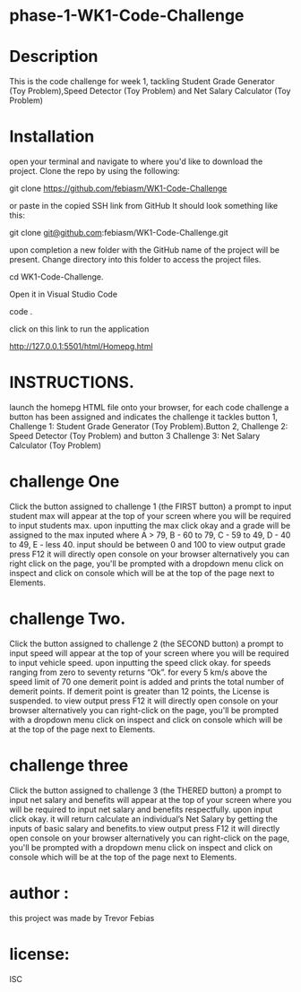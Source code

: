 
# phase-1-WK1-Code-Challenge

# Description


This is the code challenge for week 1, tackling Student Grade Generator (Toy Problem),Speed Detector (Toy Problem) and  Net Salary Calculator (Toy Problem)

# Installation

open your terminal and navigate to where you'd like to download the project. 
 Clone the repo by using the following:
 
 git clone https://github.com/febiasm/WK1-Code-Challenge
 
 or paste in the copied SSH link from GitHub It should look something like this:
 
 git clone git@github.com:febiasm/WK1-Code-Challenge.git
 
 upon completion a new folder with the GitHub name of the project will be present. Change directory into this folder to access the project files.
 
 cd WK1-Code-Challenge.

Open it in Visual Studio Code
 
  code .
 
 click on this link to run the application 
 
 http://127.0.0.1:5501/html/Homepg.html
 
 

# INSTRUCTIONS.

launch the homepg HTML file onto your browser, for each code challenge a button has been assigned and indicates the challenge it tackles 
button 1, Challenge 1: Student Grade Generator (Toy Problem).Button 2, Challenge 2: Speed Detector (Toy Problem) and button 3 Challenge 3: Net Salary Calculator (Toy Problem)

# challenge One 

 Click the button assigned to challenge 1 (the FIRST button) a prompt to input student max will appear at the top of your screen where you will be required to input students max. upon inputting the max click okay and a grade will be assigned to the max inputed where A > 79, B - 60 to 79, C - 59 to 49, D - 40 to 49, E - less 40. input should be between 0 and 100 to view output grade press F12 it will directly open console on your browser alternatively you can right click on the page, you'll be prompted with a dropdown menu click on inspect and click on console which will be at the top of the page next to Elements.

 # challenge Two. 

  Click the button assigned to challenge 2 (the SECOND button) a prompt to input speed will appear at the top of your screen where you will be required to input vehicle speed. upon inputting the speed click okay.
   for speeds ranging from zero to seventy returns “Ok”. for every 5 km/s above the speed limit of 70 one demerit point is added and prints the total number of demerit points.
   If demerit point is greater than 12 points, the License is suspended. to view output press F12 it will directly open console on your browser alternatively you can right-click on the page, you'll be prompted with a dropdown menu click on inspect and click on console which will be at the top of the page next to Elements.
  
# challenge three 

Click the button assigned to challenge 3 (the THERED button) a prompt to input net salary and benefits will appear at the top of your screen where you will be required to input net salary and benefits respectfully. upon input click okay. it will return calculate an individual’s Net Salary by getting the inputs of basic salary and benefits.to view output press F12 it will directly open console on your browser alternatively you can right-click on the page, you'll be prompted with a dropdown menu click on inspect and click on console which will be at the top of the page next to Elements.


# author : 
this project was made by Trevor Febias

# license: 
ISC
